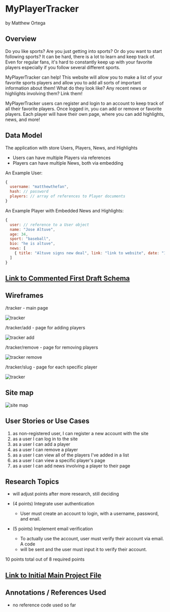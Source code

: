 
# MyPlayerTracker
by Matthew Ortega

## Overview

Do you like sports? Are you just getting into sports? Or do you want to start following
sports? It can be hard, there is a lot to learn and keep track of. Even for regular fans,
it's hard to constantly keep up with your favorite players especially if you follow several
different sports. 

MyPlayerTracker can help! This website will allow you to make a list of your favorite sports
players and allow you to add all sorts of important information about them! What do they look
like? Any recent news or highlights involving them? Link them!

MyPlayerTracker users can register and login to an account to keep track of all their favorite
players. Once logged in, you can add or remove or favorite players. Each player will have
their own page, where you can add highlights, news, and more!

## Data Model

The application with store Users, Players, News, and Highlights

* Users can have multiple Players via references
* Players can have multiple News, both via embedding

An Example User:

```javascript
{
  username: "matthewthefan",
  hash: // password
  players: // array of references to Player documents
}

```

An Example Player with Embedded News and Highlights:

```javascript
{
  user: // reference to a User object
  name: "Jose Altuve",
  age: 34,
  sport: "baseball",
  bio: "he is altuve",
  news: [
    { title: "Altuve signs new deal", link: "link to website", date: "1/1/2022" }
  ]
}
```

## [Link to Commented First Draft Schema](db.mjs) 

## Wireframes

/tracker - main page

![tracker](documentation/tracker.JPG)

/tracker/add - page for adding players

![tracker add](documentation/tracker-add.JPG)

/tracker/remove - page for removing players

![tracker remove](documentation/tracker-remove.JPG)

/tracker/slug - page for each specific player

![tracker](documentation/tracker-slug.JPG)

## Site map

![site map](documentation/sitemap.JPG)

## User Stories or Use Cases

1. as non-registered user, I can register a new account with the site
2. as a user I can log in to the site
3. as a user I can add a player
4. as a user I can remove a player
5. as a user I can view all of the players I've added in a list
6. as a user I can view a specific player's page
7. as a user I can add news involving a player to their page

## Research Topics

* will adjust points after more research, still deciding

* (4 points) Integrate user authentication
  * User must create an account to login, with a username, password, and enail.
* (5 points) Implement email verification
  * To actually use the account, user must verify their account via email. A code
  * will be sent and the user must input it to verify their account.


10 points total out of 8 required points


## [Link to Initial Main Project File](app.mjs) 


## Annotations / References Used

* no reference code used so far

